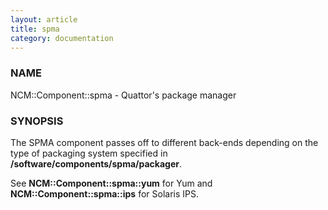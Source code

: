```yaml
---
layout: article
title: spma
category: documentation
---
```

### NAME

NCM::Component::spma - Quattor's package manager

### SYNOPSIS

The SPMA component passes off to different back-ends depending
on the type of packaging system specified in
__/software/components/spma/packager__.

See __NCM::Component::spma::yum__ for Yum and
__NCM::Component::spma::ips__ for Solaris IPS.
